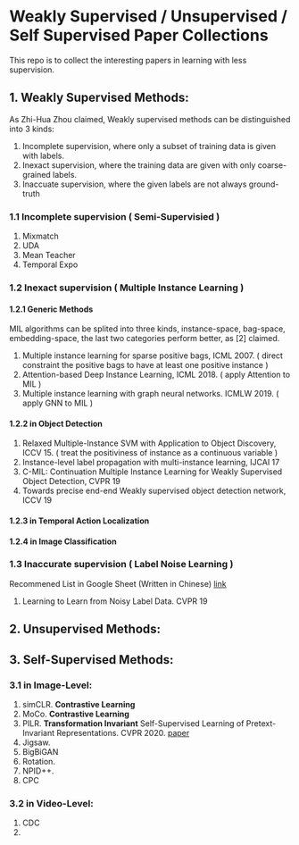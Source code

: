 # Weakly Supervised / Unsupervised / Self Supervised Paper Collections
This repo is to collect the interesting papers in learning with less supervision.
## 1. Weakly Supervised Methods:
As Zhi-Hua Zhou claimed, Weakly supervised methods can be distinguished into 3 kinds:
1. Incomplete supervision, where only a subset of training data is given with labels.
2. Inexact supervision, where the training data are given with only coarse-grained labels.
3. Inaccuate supervision, where the given labels are not always ground-truth

### 1.1 Incomplete supervision ( Semi-Supervisied )
1. Mixmatch
2. UDA
3. Mean Teacher
3. Temporal Expo

### 1.2 Inexact supervision ( Multiple Instance Learning )
#### 1.2.1 Generic Methods
MIL algorithms can be splited into three kinds, instance-space, bag-space, embedding-space, the last two categories perform better, as [2] claimed.
1. Multiple instance learning for sparse positive bags, ICML 2007.
 ( direct constraint the positive bags to have at least one positive instance )
2. Attention-based Deep Instance Learning, ICML 2018.
 ( apply Attention to MIL )
3. Multiple instance learning with graph neural networks. ICMLW 2019.
 ( apply GNN to MIL )
#### 1.2.2 in Object Detection
1. Relaxed Multiple-Instance SVM with Application to Object Discovery, ICCV 15. 
 ( treat the positiviness of instance as a continuous variable )
2. Instance-level label propagation with multi-instance learning, IJCAI 17
3. C-MIL: Continuation Multiple Instance Learning for Weakly Supervised Object Detection, CVPR 19
4. Towards precise end-end Weakly supervised object detection network, ICCV 19

#### 1.2.3 in Temporal Action Localization

#### 1.2.4 in Image Classification

### 1.3 Inaccurate supervision ( Label Noise Learning )
Recommened List in Google Sheet (Written in Chinese) [link](https://docs.google.com/spreadsheets/d/130oiMLRnYHE0YFmULx_SMrHxc3i2CxtGbdxayt4avDc/edit#gid=0)
1. Learning to Learn from Noisy Label Data. CVPR 19


## 2. Unsupervised Methods:



## 3. Self-Supervised Methods:
### 3.1 in Image-Level:
1. simCLR.   __Contrastive Learning__
2. MoCo.   __Contrastive Learning__
3. PILR.  __Transformation Invariant__ Self-Supervised Learning of Pretext-Invariant Representations. CVPR 2020. [paper](http://openaccess.thecvf.com/content_CVPR_2020/papers/Misra_Self-Supervised_Learning_of_Pretext-Invariant_Representations_CVPR_2020_paper.pdf)
4. Jigsaw.
5. BigBiGAN
6. Rotation.
7. NPID++.
8. CPC



### 3.2 in Video-Level:
1. CDC
2. 

